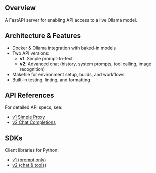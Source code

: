 ## Overview

A FastAPI server for enabling API access to a live Ollama model.

## Architecture & Features

- Docker & Ollama integration with baked-in models  
- Two API versions:
  - **v1**: Simple prompt-to-text  
  - **v2**: Advanced chat (history, system prompts, tool calling, image recognition)  
- Makefile for environment setup, builds, and workflows  
- Built-in testing, linting, and formatting

## API References

For detailed API specs, see:
- [v1 Simple Proxy](src/api/v1/README.md)
- [v2 Chat Completions](src/api/v2/README.md)

## SDKs

Client libraries for Python:
- [v1 (prompt only)](sdk/olm_api_sdk/v1/README.md)
- [v2 (chat & tools)](sdk/olm_api_sdk/v2/README.md)

